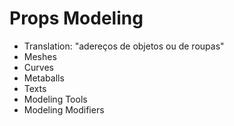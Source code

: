# Props Modeling
- Translation: "adereços de objetos ou de roupas"
- Meshes
- Curves
- Metaballs
- Texts
- Modeling Tools
- Modeling Modifiers  

